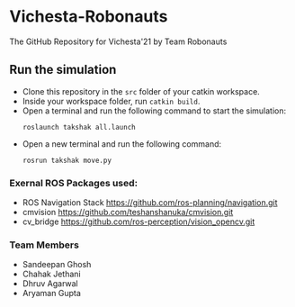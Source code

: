 # Vichesta-Robonauts

The GitHub Repository for Vichesta'21 by Team Robonauts

## Run the simulation

- Clone this repository in the `src` folder of your catkin workspace.
- Inside your workspace folder, run `catkin build`.
- Open a terminal and run the following command to start the simulation:
  ```
  roslaunch takshak all.launch
  ```
- Open a new terminal and run the following command:
  ```
  rosrun takshak move.py
  ```
### Exernal ROS Packages used:
- ROS Navigation Stack https://github.com/ros-planning/navigation.git </br>
- cmvision https://github.com/teshanshanuka/cmvision.git
- cv_bridge https://github.com/ros-perception/vision_opencv.git

### Team Members
- Sandeepan Ghosh
- Chahak Jethani
- Dhruv Agarwal
- Aryaman Gupta
